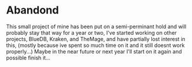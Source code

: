 # Abandond

This small project of mine has been put on a semi-perminant hold and will probably stay that way for a year or two, I've started working on other projects, BlueDB, Kraken, and TheMage, and have partially lost interest in this, (mostly because ive spent so much time on it and it still doesnt work properly...) Maybe in the near future or next year I'll start on it again and possible finish it...
